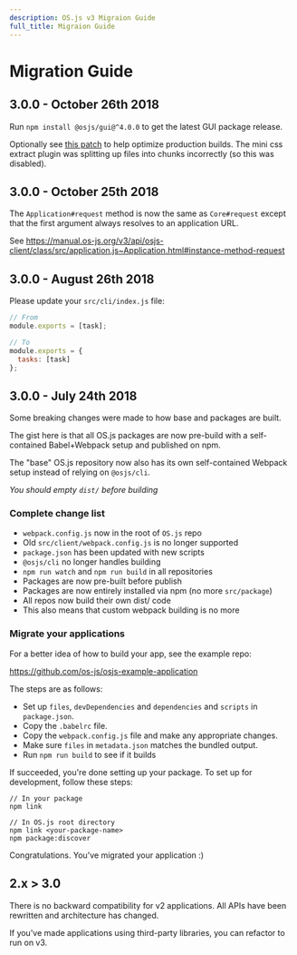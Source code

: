 ```yaml
---
description: OS.js v3 Migraion Guide
full_title: Migraion Guide
---
```


# Migration Guide

## 3.0.0 - October 26th 2018

Run `npm install @osjs/gui@^4.0.0` to get the latest GUI package release.

Optionally see [this patch](https://github.com/os-js/OS.js/commit/1380d4b98048dee2d7e95b9dddbf9af323f5fdab) to help optimize production builds. The mini css extract plugin was splitting up files into chunks incorrectly (so this was disabled).

## 3.0.0 - October 25th 2018

The `Application#request` method is now the same as `Core#request` except that the first argument always resolves to an application URL.

See https://manual.os-js.org/v3/api/osjs-client/class/src/application.js~Application.html#instance-method-request

## 3.0.0 - August 26th 2018

Please update your `src/cli/index.js` file:

```javascript
// From
module.exports = [task];

// To
module.exports = {
  tasks: [task]
};
```

## 3.0.0 - July 24th 2018

Some breaking changes were made to how base and packages are built.

The gist here is that all OS.js packages are now pre-build with a self-contained Babel+Webpack
setup and published on npm.

The "base" OS.js repository now also has its own self-contained Webpack setup instead of relying on `@osjs/cli`.

*You should empty `dist/` before building*

### Complete change list

* `webpack.config.js` now in the root of `OS.js` repo 
* Old `src/client/webpack.config.js` is no longer supported
* `package.json` has been updated with new scripts
* `@osjs/cli` no longer handles building
* `npm run watch` and `npm run build` in all repositories
* Packages are now pre-built before publish
* Packages are now entirely installed via npm (no more `src/package`)
* All repos now build their own dist/ code
* This also means that custom webpack building is no more

### Migrate your applications

For a better idea of how to build your app, see the example repo:

https://github.com/os-js/osjs-example-application

The steps are as follows:

* Set up `files`, `devDependencies` and `dependencies` and `scripts` in `package.json`.
* Copy the `.babelrc` file.
* Copy the `webpack.config.js` file and make any appropriate changes.
* Make sure `files` in `metadata.json` matches the bundled output.
* Run `npm run build` to see if it builds

If succeeded, you're done setting up your package. To set up for development, follow these steps:

```
// In your package
npm link

// In OS.js root directory
npm link <your-package-name>
npm package:discover
```

Congratulations. You've migrated your application :)

## 2.x > 3.0

There is no backward compatibility for v2 applications. All APIs have been rewritten and architecture has changed.

If you've made applications using third-party libraries, you can refactor to run on v3.

